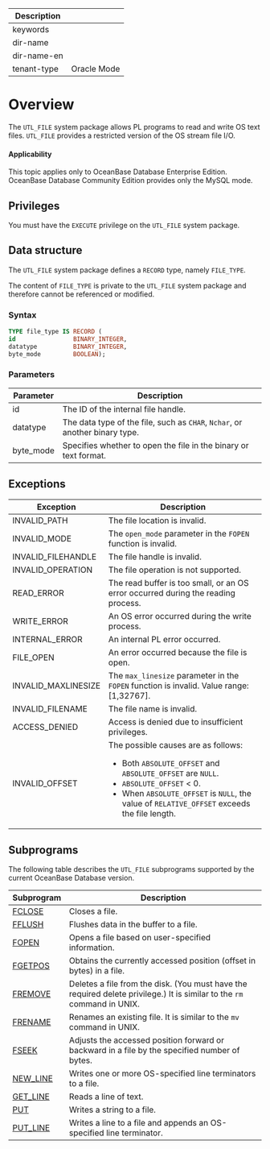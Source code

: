 | Description   |                 |
|---------------|-----------------|
| keywords      |                 |
| dir-name      |                 |
| dir-name-en   |                 |
| tenant-type   | Oracle Mode     |

# Overview

The `UTL_FILE` system package allows PL programs to read and write OS text files. `UTL_FILE` provides a restricted version of the OS stream file I/O.


  <main id="notice" >
    <h4>Applicability</h4>
    <p>This topic applies only to OceanBase Database Enterprise Edition. OceanBase Database Community Edition provides only the MySQL mode. </p>
  </main>

## Privileges

You must have the `EXECUTE` privilege on the `UTL_FILE` system package.


## Data structure

The `UTL_FILE` system package defines a `RECORD` type, namely `FILE_TYPE`.

The content of `FILE_TYPE` is private to the `UTL_FILE` system package and therefore cannot be referenced or modified.

### Syntax

```sql
TYPE file_type IS RECORD (
id                BINARY_INTEGER,
datatype          BINARY_INTEGER,
byte_mode         BOOLEAN);
```



### Parameters



| Parameter | Description |
|-----------|-----------------------------------|
| id | The ID of the internal file handle.  |
| datatype | The data type of the file, such as `CHAR`, `Nchar`, or another binary type.  |
| byte_mode | Specifies whether to open the file in the binary or text format.  |



Exceptions
----------------------------------



| Exception | Description |
|---------------------|---------------------------------|
| INVALID_PATH | The file location is invalid.  |
| INVALID_MODE | The `open_mode` parameter in the `FOPEN` function is invalid.  |
| INVALID_FILEHANDLE | The file handle is invalid.  |
| INVALID_OPERATION | The file operation is not supported.  |
| READ_ERROR | The read buffer is too small, or an OS error occurred during the reading process.  |
| WRITE_ERROR | An OS error occurred during the write process.  |
| INTERNAL_ERROR | An internal PL error occurred.  |
| FILE_OPEN | An error occurred because the file is open.  |
| INVALID_MAXLINESIZE | The `max_linesize` parameter in the `FOPEN` function is invalid. Value range: [1,32767].  |
| INVALID_FILENAME | The file name is invalid.  |
| ACCESS_DENIED | Access is denied due to insufficient privileges.  |
| INVALID_OFFSET | The possible causes are as follows:<ul><li> Both `ABSOLUTE_OFFSET` and `ABSOLUTE_OFFSET` are `NULL`.    </li><li> `ABSOLUTE_OFFSET` \< 0.    </li><li> When `ABSOLUTE_OFFSET` is `NULL`, the value of `RELATIVE_OFFSET` exceeds the file length. </li></ul> |



## Subprograms

The following table describes the `UTL_FILE` subprograms supported by the current OceanBase Database version.


| Subprogram | Description |
|---------------------------------------------------------|-----------------------------------|
| [FCLOSE](../26100.utl-file-oracle/200.fclose-oracle.md) | Closes a file.  |
| [FFLUSH](../26100.utl-file-oracle/300.fflush-oracle.md) | Flushes data in the buffer to a file.  |
| [FOPEN](../26100.utl-file-oracle/400.fopen-oracle.md) | Opens a file based on user-specified information.  |
| [FGETPOS](../26100.utl-file-oracle/500.fgetpos-oracle.md) | Obtains the currently accessed position (offset in bytes) in a file.  |
| [FREMOVE](../26100.utl-file-oracle/600.fremove-oracle.md) | Deletes a file from the disk. (You must have the required delete privilege.) It is similar to the `rm` command in UNIX.  |
| [FRENAME](../26100.utl-file-oracle/700.frename-oracle.md) | Renames an existing file. It is similar to the `mv` command in UNIX.  |
| [FSEEK](../26100.utl-file-oracle/800.fseek-oracle.md) | Adjusts the accessed position forward or backward in a file by the specified number of bytes.  |
| [NEW_LINE](../26100.utl-file-oracle/900.new-line-utl-oracle.md) | Writes one or more OS-specified line terminators to a file.  |
| [GET_LINE](../26100.utl-file-oracle/1000.get-line-utl-oracle.md) | Reads a line of text.  |
| [PUT](../26100.utl-file-oracle/1100.put-utl-oracle.md) | Writes a string to a file.  |
| [PUT_LINE](../26100.utl-file-oracle/1200.put-line-utl-oracle.md) | Writes a line to a file and appends an OS-specified line terminator.  |


